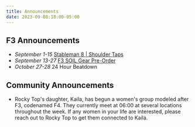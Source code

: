```yaml
---
title: Announcements
date: 2023-09-08:18:00-05:00
---
```

## F3 Announcements

- *September 1-15* [Stableman 8 | Shoulder Taps](https://f3soil.slack.com/archives/C057N16ART8/p1693572377002639)
- *September 13-27* [F3 SOIL Gear Pre-Order](https://f3.mudgear.com/products/f3-the-soil-pre-order-september-2023)
- *October 27-28* 24 Hour Beatdown

## Community Announcements

- Rocky Top's daughter, Kaila, has begun a women's group modeled after F3, codenamed F4.
    They currently meet at 06:00 at several locations throughout the week.
    If any women in your life are interested, please reach out to Rocky Top to get them connected to Kaila.
